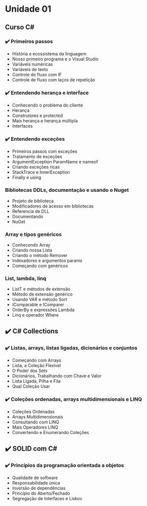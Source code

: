 # Unidade 01
## Curso C# 
### :heavy_check_mark: Primeiros passos
- História e ecossistema da linguagem 
- Nosso primeiro programa e o Visual Studio
- Variáveis numéricas
- Variáveis de texto
- Controle de fluxo com IF
- Controle de fluxo com laços de repetição

### :heavy_check_mark: Entendendo herança e interface
- Conhecendo o problema do cliente
- Herança
- Construtores e protected
- Mais herança e herança múltipla
- Interfaces

### :heavy_check_mark: Entendendo exceções
- Primeiros passos com exceções
- Tratamento de exceções
- ArgumentException ParamName e nameof
- Criando exceções ricas
- StackTrace e InnerException
- Finally e using

### Bibliotecas DDLs, documentação e usando o Nuget
- Projeto de biblioteca
- Modificadores de acesso em bibliotecas
- Referencia de DLL
- Documentando
- NuGet

### Array e tipos genéricos
- Conhecendo Array
- Criando nossa Lista
- Criando o método Remover
- Indexadores e argumentos params
- Começando com genéricos

### List, lambda, linq
- ListT e métodos de extensão 
- Método de extensão genérico
- Usando VAR e método Sort
- IComparable e IComparer
- OrderBy e expressões Lambda
- Linq e operador Where

## :heavy_check_mark: C# Collections 

### :heavy_check_mark: Listas, arrays, listas ligadas, dicionários e conjuntos
- Começando com Arrays 
- Lista, a Coleção Flexível
- O Poder dos Sets
- Dicionários, Trabalhando com Chave e Valor
- Lista Ligada, Pilha e Fila
- Qual Coleção Usar

### :heavy_check_mark: Coleções ordenadas, arrays multidimensionais e LINQ
- Coleções Ordenadas 
- Arrays Multidimensionais
- Consultando com LINQ
- Mais Operadores LINQ
- Convertendo e Enumerando Coleções

## :heavy_check_mark: SOLID com C#
### :heavy_check_mark: Princípios da programação orientada a objetos
- Qualidade de software
- Responsabilidade única
- Inversão de dependências
- Princípio do Aberto/Fechado
- Segregação de Interfaces e Liskov
